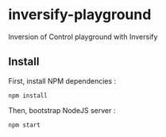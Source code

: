 # inversify-playground
Inversion of Control playground with Inversify

## Install

First, install NPM dependencies :
```
npm install
```
Then, bootstrap NodeJS server :
```
npm start
```
